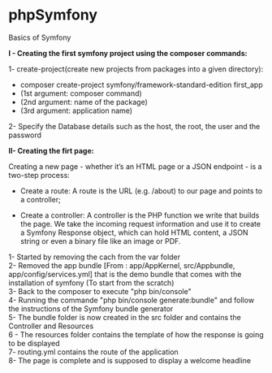 # phpSymfony
Basics of Symfony 


<strong>I - Creating the first symfony project using the composer commands:</strong>

1- create-project(create new projects from packages into a given directory):
 - composer create-project symfony/framework-standard-edition first_app
- (1st argument: composer command)
- (2nd argument: name of the package)
- (3rd argument: application name)

2- Specify the Database details such as the host, the root, the user and the password


<strong>II- Creating the firt page:</strong>

Creating a new page - whether it’s an HTML page or a JSON endpoint - is a two-step process:

- Create a route: A route is the URL (e.g. /about) to our page and points to a controller;

- Create a controller: A controller is the PHP function we write that builds the page. We take the incoming request information and use it to 
                     create a Symfony Response object, which can hold HTML content, a JSON string or even a binary file like an image or PDF.


1- Started by removing the cach from the var folder<br>
2- Removed the app bundle [From : app/AppKernel, src/Appbundle,  app/config/services.yml] that is the demo bundle that comes with the installation of symfony (To start from the scratch)<br>
3- Back to the composer to execute "php bin/console"<br>
4- Running the commande "php bin/console generate:bundle" and follow the instructions of the Symfony bundle generator<br>
5- The bundle folder is now created in the src folder and contains the Controller and Resources<br>
6 - The resources folder contains the template of how the response is going to be displayed<br>
7- routing.yml contains the route of the application<br>
8- The page is complete and is supposed to display a welcome headline<br>